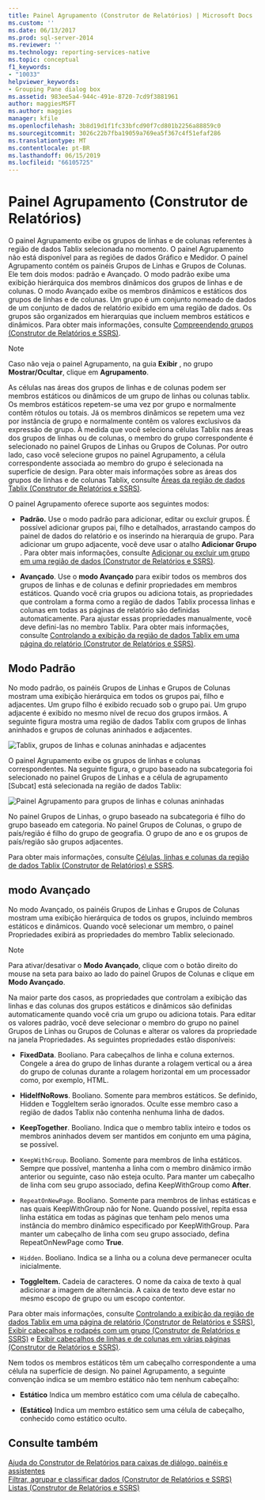 ```yaml
---
title: Painel Agrupamento (Construtor de Relatórios) | Microsoft Docs
ms.custom: ''
ms.date: 06/13/2017
ms.prod: sql-server-2014
ms.reviewer: ''
ms.technology: reporting-services-native
ms.topic: conceptual
f1_keywords:
- "10033"
helpviewer_keywords:
- Grouping Pane dialog box
ms.assetid: 983ee5a4-944c-491e-8720-7cd9f3881961
author: maggiesMSFT
ms.author: maggies
manager: kfile
ms.openlocfilehash: 3b8d19d1f1fc33bfcd90f7cd801b2256a88859c0
ms.sourcegitcommit: 3026c22b7fba19059a769ea5f367c4f51efaf286
ms.translationtype: MT
ms.contentlocale: pt-BR
ms.lasthandoff: 06/15/2019
ms.locfileid: "66105725"
---
```

# <a name="grouping-pane-report-builder"></a>Painel Agrupamento (Construtor de Relatórios)
  O painel Agrupamento exibe os grupos de linhas e de colunas referentes à região de dados Tablix selecionada no momento. O painel Agrupamento não está disponível para as regiões de dados Gráfico e Medidor. O painel Agrupamento contém os painéis Grupos de Linhas e Grupos de Colunas. Ele tem dois modos: padrão e Avançado. O modo padrão exibe uma exibição hierárquica dos membros dinâmicos dos grupos de linhas e de colunas. O modo Avançado exibe os membros dinâmicos e estáticos dos grupos de linhas e de colunas. Um grupo é um conjunto nomeado de dados de um conjunto de dados de relatório exibido em uma região de dados. Os grupos são organizados em hierarquias que incluem membros estáticos e dinâmicos. Para obter mais informações, consulte [Compreendendo grupos &#40;Construtor de Relatórios e SSRS&#41;](understanding-groups-report-builder-and-ssrs.md).  
  
> [!NOTE]  
>  Caso não veja o painel Agrupamento, na guia **Exibir** , no grupo **Mostrar/Ocultar**, clique em **Agrupamento**.  
  
 As células nas áreas dos grupos de linhas e de colunas podem ser membros estáticos ou dinâmicos de um grupo de linhas ou colunas tablix. Os membros estáticos repetem-se uma vez por grupo e normalmente contêm rótulos ou totais. Já os membros dinâmicos se repetem uma vez por instância de grupo e normalmente contêm os valores exclusivos da expressão de grupo. À medida que você seleciona células Tablix nas áreas dos grupos de linhas ou de colunas, o membro do grupo correspondente é selecionado no painel Grupos de Linhas ou Grupos de Colunas. Por outro lado, caso você selecione grupos no painel Agrupamento, a célula correspondente associada ao membro do grupo é selecionada na superfície de design. Para obter mais informações sobre as áreas dos grupos de linhas e de colunas Tablix, consulte [Áreas da região de dados Tablix &#40;Construtor de Relatórios e SSRS&#41;](tablix-data-region-areas-report-builder-and-ssrs.md).  
  
 O painel Agrupamento oferece suporte aos seguintes modos:  
  
-   **Padrão.** Use o modo padrão para adicionar, editar ou excluir grupos. É possível adicionar grupos pai, filho e detalhados, arrastando campos do painel de dados do relatório e os inserindo na hierarquia de grupo. Para adicionar um grupo adjacente, você deve usar o atalho **Adicionar Grupo** . Para obter mais informações, consulte [Adicionar ou excluir um grupo em uma região de dados &#40;Construtor de Relatórios e SSRS&#41;](add-or-delete-a-group-in-a-data-region-report-builder-and-ssrs.md).  
  
-   **Avançado**. Use o **modo Avançado** para exibir todos os membros dos grupos de linhas e de colunas e definir propriedades em membros estáticos. Quando você cria grupos ou adiciona totais, as propriedades que controlam a forma como a região de dados Tablix processa linhas e colunas em todas as páginas de relatório são definidas automaticamente. Para ajustar essas propriedades manualmente, você deve defini-las no membro Tablix. Para obter mais informações, consulte [Controlando a exibição da região de dados Tablix em uma página do relatório &#40;Construtor de Relatórios e SSRS&#41;](controlling-the-tablix-data-region-display-on-a-report-page.md).  
  
## <a name="default-mode"></a>Modo Padrão  
 No modo padrão, os painéis Grupos de Linhas e Grupos de Colunas mostram uma exibição hierárquica em todos os grupos pai, filho e adjacentes. Um grupo filho é exibido recuado sob o grupo pai. Um grupo adjacente é exibido no mesmo nível de recuo dos grupos irmãos. A seguinte figura mostra uma região de dados Tablix com grupos de linhas aninhados e grupos de colunas aninhados e adjacentes.  
  
 ![Tablix, grupos de linhas e colunas aninhadas e adjacentes](../media/rs-basictablixdesigngroupingpane.gif "Tablix, grupos de linhas e colunas aninhadas e adjacentes")  
  
 O painel Agrupamento exibe os grupos de linhas e colunas correspondentes. Na seguinte figura, o grupo baseado na subcategoria foi selecionado no painel Grupos de Linhas e a célula de agrupamento [Subcat] está selecionada na região de dados Tablix:  
  
 ![Painel Agrupamento para grupos de linhas e colunas aninhadas](../media/rs-basictablixdesigngroupingpanedefaultview.gif "Painel Agrupamento para grupos de linhas e colunas aninhadas")  
  
 No painel Grupos de Linhas, o grupo baseado na subcategoria é filho do grupo baseado em categoria. No painel Grupos de Colunas, o grupo de país/região é filho do grupo de geografia. O grupo de ano e os grupos de país/região são grupos adjacentes.  
  
 Para obter mais informações, consulte [Células, linhas e colunas da região de dados Tablix &#40;Construtor de Relatórios&#41; e SSRS](tablix-data-region-cells-rows-and-columns-report-builder-and-ssrs.md).  
  
## <a name="advanced-mode"></a>modo Avançado  
 No modo Avançado, os painéis Grupos de Linhas e Grupos de Colunas mostram uma exibição hierárquica de todos os grupos, incluindo membros estáticos e dinâmicos. Quando você selecionar um membro, o painel Propriedades exibirá as propriedades do membro Tablix selecionado.  
  
> [!NOTE]  
>  Para ativar/desativar o **Modo Avançado**, clique com o botão direito do mouse na seta para baixo ao lado do painel Grupos de Colunas e clique em **Modo Avançado**.  
  
 Na maior parte dos casos, as propriedades que controlam a exibição das linhas e das colunas dos grupos estáticos e dinâmicos são definidas automaticamente quando você cria um grupo ou adiciona totais. Para editar os valores padrão, você deve selecionar o membro do grupo no painel Grupos de Linhas ou Grupos de Colunas e alterar os valores da propriedade na janela Propriedades. As seguintes propriedades estão disponíveis:  
  
-   **FixedData**. Booliano. Para cabeçalhos de linha e coluna externos. Congele a área do grupo de linhas durante a rolagem vertical ou a área do grupo de colunas durante a rolagem horizontal em um processador como, por exemplo, HTML.  
  
-   **HideIfNoRows**. Booliano. Somente para membros estáticos. Se definido, Hidden e ToggleItem serão ignorados. Oculte esse membro caso a região de dados Tablix não contenha nenhuma linha de dados.  
  
-   **KeepTogether**. Booliano. Indica que o membro tablix inteiro e todos os membros aninhados devem ser mantidos em conjunto em uma página, se possível.  
  
-   `KeepWithGroup`. Booliano. Somente para membros de linha estáticos. Sempre que possível, mantenha a linha com o membro dinâmico irmão anterior ou seguinte, caso não esteja oculto. Para manter um cabeçalho de linha com seu grupo associado, defina KeepWithGroup como **After**.  
  
-   `RepeatOnNewPage`. Booliano. Somente para membros de linhas estáticas e nas quais KeepWithGroup não for None. Quando possível, repita essa linha estática em todas as páginas que tenham pelo menos uma instância do membro dinâmico especificado por KeepWithGroup. Para manter um cabeçalho de linha com seu grupo associado, defina RepeatOnNewPage como **True**.  
  
-   `Hidden`. Booliano. Indica se a linha ou a coluna deve permanecer oculta inicialmente.  
  
-   **ToggleItem.** Cadeia de caracteres. O nome da caixa de texto à qual adicionar a imagem de alternância. A caixa de texto deve estar no mesmo escopo de grupo ou um escopo contentor.  
  
 Para obter mais informações, consulte [Controlando a exibição da região de dados Tablix em uma página de relatório &#40;Construtor de Relatórios e SSRS&#41;](controlling-the-tablix-data-region-display-on-a-report-page.md), [Exibir cabeçalhos e rodapés com um grupo &#40;Construtor de Relatórios e SSRS&#41;](display-headers-and-footers-with-a-group-report-builder-and-ssrs.md) e [Exibir cabeçalhos de linhas e de colunas em várias páginas &#40;Construtor de Relatórios e SSRS&#41;](display-row-and-column-headers-on-multiple-pages-report-builder-and-ssrs.md).  
  
 Nem todos os membros estáticos têm um cabeçalho correspondente a uma célula na superfície de design. No painel Agrupamento, a seguinte convenção indica se um membro estático não tem nenhum cabeçalho:  
  
-   **Estático** Indica um membro estático com uma célula de cabeçalho.  
  
-   **(Estático)** Indica um membro estático sem uma célula de cabeçalho, conhecido como estático oculto.  
  
## <a name="see-also"></a>Consulte também  
 [Ajuda do Construtor de Relatórios para caixas de diálogo, painéis e assistentes](../report-builder-help-for-dialog-boxes-panes-and-wizards.md)   
 [Filtrar, agrupar e classificar dados &#40;Construtor de Relatórios e SSRS&#41;](filter-group-and-sort-data-report-builder-and-ssrs.md)   
 [Listas &#40;Construtor de Relatórios e SSRS&#41;](tables-matrices-and-lists-report-builder-and-ssrs.md)  
  
  
